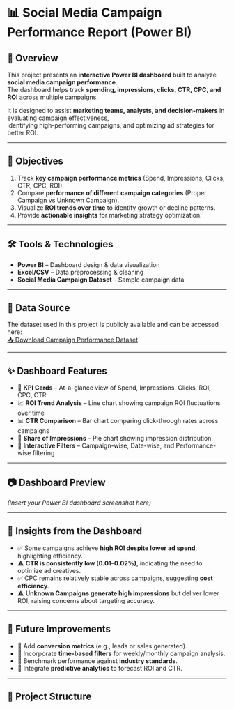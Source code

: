 # 📊 Social Media Campaign Performance Report (Power BI)

## 📌 Overview
This project presents an **interactive Power BI dashboard** built to analyze **social media campaign performance**.  
The dashboard helps track **spending, impressions, clicks, CTR, CPC, and ROI** across multiple campaigns.  

It is designed to assist **marketing teams, analysts, and decision-makers** in evaluating campaign effectiveness,  
identifying high-performing campaigns, and optimizing ad strategies for better ROI.

---

## 🎯 Objectives
1. Track **key campaign performance metrics** (Spend, Impressions, Clicks, CTR, CPC, ROI).  
2. Compare **performance of different campaign categories** (Proper Campaign vs Unknown Campaign).  
3. Visualize **ROI trends over time** to identify growth or decline patterns.  
4. Provide **actionable insights** for marketing strategy optimization.  

---

## 🛠 Tools & Technologies
- **Power BI** – Dashboard design & data visualization  
- **Excel/CSV** – Data preprocessing & cleaning  
- **Social Media Campaign Dataset** – Sample campaign data  

---

## 🔗 Data Source
The dataset used in this project is publicly available and can be accessed here:  
[📥 Download Campaign Performance Dataset](https://www.kaggle.com/datasets/madislemsalu/facebook-ad-campaign)

---

## ✨ Dashboard Features
- 📌 **KPI Cards** – At-a-glance view of Spend, Impressions, Clicks, ROI, CPC, CTR  
- 📈 **ROI Trend Analysis** – Line chart showing campaign ROI fluctuations over time  
- 📊 **CTR Comparison** – Bar chart comparing click-through rates across campaigns  
- 🥧 **Share of Impressions** – Pie chart showing impression distribution  
- 🔎 **Interactive Filters** – Campaign-wise, Date-wise, and Performance-wise filtering  

---

## 📷 Dashboard Preview
*(Insert your Power BI dashboard screenshot here)*  

---

## 🚀 Insights from the Dashboard
- ✅ Some campaigns achieve **high ROI despite lower ad spend**, highlighting efficiency.  
- ⚠️ **CTR is consistently low (0.01–0.02%)**, indicating the need to optimize ad creatives.  
- ✅ CPC remains relatively stable across campaigns, suggesting **cost efficiency**.  
- ⚠️ **Unknown Campaigns generate high impressions** but deliver lower ROI, raising concerns about targeting accuracy.  

---

## 🔮 Future Improvements
- 📌 Add **conversion metrics** (e.g., leads or sales generated).  
- 📌 Incorporate **time-based filters** for weekly/monthly campaign analysis.  
- 📌 Benchmark performance against **industry standards**.  
- 📌 Integrate **predictive analytics** to forecast ROI and CTR.  

---

## 📂 Project Structure
